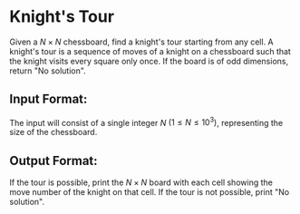 # Knight's Tour

Given a $N \times N$ chessboard, find a knight's tour starting from any cell. A knight's tour is a sequence of moves of a knight on a chessboard such that the knight visits every square only once. If the board is of odd dimensions, return "No solution".

## Input Format:

The input will consist of a single integer $N$ $(1 \leq N \leq 10^3)$, representing the size of the chessboard.

## Output Format:

If the tour is possible, print the $N \times N$ board with each cell showing the move number of the knight on that cell. If the tour is not possible, print "No solution". 